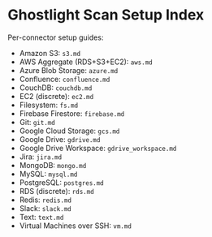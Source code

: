 Ghostlight Scan Setup Index
===========================

Per-connector setup guides:

- Amazon S3: `s3.md`
- AWS Aggregate (RDS+S3+EC2): `aws.md`
- Azure Blob Storage: `azure.md`
- Confluence: `confluence.md`
- CouchDB: `couchdb.md`
- EC2 (discrete): `ec2.md`
- Filesystem: `fs.md`
- Firebase Firestore: `firebase.md`
- Git: `git.md`
- Google Cloud Storage: `gcs.md`
- Google Drive: `gdrive.md`
- Google Drive Workspace: `gdrive_workspace.md`
- Jira: `jira.md`
- MongoDB: `mongo.md`
- MySQL: `mysql.md`
- PostgreSQL: `postgres.md`
- RDS (discrete): `rds.md`
- Redis: `redis.md`
- Slack: `slack.md`
- Text: `text.md`
- Virtual Machines over SSH: `vm.md`
